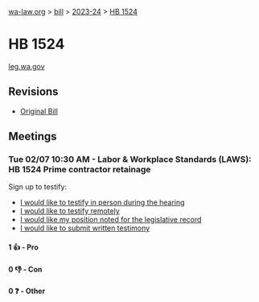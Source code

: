[wa-law.org](/) > [bill](/bill/) > [2023-24](/bill/2023-24/) > [HB 1524](/bill/2023-24/hb/1524/)

# HB 1524
[leg.wa.gov](https://app.leg.wa.gov/billsummary?BillNumber=1524&Year=2023&Initiative=false)

## Revisions
* [Original Bill](1/)

## Meetings
### Tue 02/07 10:30 AM - Labor & Workplace Standards (LAWS): HB 1524 Prime contractor retainage
Sign up to testify:
* [I would like to testify in person during the hearing](https://app.leg.wa.gov/csi/Testifier/Add?chamber=House&mId=30669&aId=150752&caId=21263&tId=1)
* [I would like to testify remotely](https://app.leg.wa.gov/csi/Testifier/Add?chamber=House&mId=30669&aId=150752&caId=21263&tId=2)
* [I would like my position noted for the legislative record](https://app.leg.wa.gov/csi/Testifier/Add?chamber=House&mId=30669&aId=150752&caId=21263&tId=3)
* [I would like to submit written testimony](https://app.leg.wa.gov/csi/Testifier/Add?chamber=House&mId=30669&aId=150752&caId=21263&tId=4)

#### 1 👍 - Pro

#### 0 👎 - Con

#### 0 ❓ - Other
